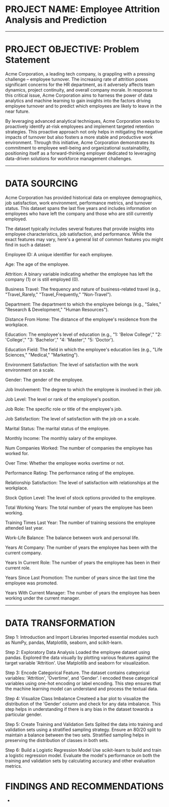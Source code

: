 # PROJECT NAME: Employee Attrition Analysis and Prediction
----
# PROJECT OBJECTIVE: Problem Statement

Acme Corporation, a leading tech company, is grappling with a pressing challenge – employee turnover. The increasing rate of attrition poses significant concerns for the HR department, as it adversely affects team dynamics, project continuity, and overall company morale. In response to this critical issue, Acme Corporation aims to harness the power of data analytics and machine learning to gain insights into the factors driving employee turnover and to predict which employees are likely to leave in the near future.

By leveraging advanced analytical techniques, Acme Corporation seeks to proactively identify at-risk employees and implement targeted retention strategies. This proactive approach not only helps in mitigating the negative impacts of turnover but also fosters a more stable and productive work environment.
Through this initiative, Acme Corporation demonstrates its commitment to employee well-being and organizational sustainability, positioning itself as a forward-thinking employer dedicated to leveraging data-driven solutions for workforce management challenges.

----
# DATA SOURCING
Acme Corporation has provided historical data on employee demographics, job satisfaction, work environment, performance metrics, and turnover status. This dataset spans the last five years and includes information on employees who have left the company and those who are still currently employed.

The dataset typically includes several features that provide insights into employee characteristics, job satisfaction, and performance. While the exact features may vary, here's a general list of common features you might find in such a dataset:

Employee ID: A unique identifier for each employee.

Age: The age of the employee.

Attrition: A binary variable indicating whether the employee has left the company (1) or is still employed (0).

Business Travel: The frequency and nature of business-related travel (e.g., "Travel_Rarely," "Travel_Frequently," "Non-Travel").

Department: The department to which the employee belongs (e.g., "Sales," "Research & Development," "Human Resources").

Distance From Home: The distance of the employee's residence from the workplace.

Education: The employee's level of education (e.g., "1: 'Below College'," "2: 'College'," "3: 'Bachelor'," "4: 'Master'," "5: 'Doctor').

Education Field: The field in which the employee's education lies (e.g., "Life Sciences," "Medical," "Marketing").

Environment Satisfaction: The level of satisfaction with the work environment on a scale.

Gender: The gender of the employee.

Job Involvement: The degree to which the employee is involved in their job.

Job Level: The level or rank of the employee's position.

Job Role: The specific role or title of the employee's job.

Job Satisfaction: The level of satisfaction with the job on a scale.

Marital Status: The marital status of the employee.

Monthly Income: The monthly salary of the employee.

Num Companies Worked: The number of companies the employee has worked for.

Over Time: Whether the employee works overtime or not.

Performance Rating: The performance rating of the employee.

Relationship Satisfaction: The level of satisfaction with relationships at the workplace.

Stock Option Level: The level of stock options provided to the employee.

Total Working Years: The total number of years the employee has been working.

Training Times Last Year: The number of training sessions the employee attended last year.

Work-Life Balance: The balance between work and personal life.

Years At Company: The number of years the employee has been with the current company.

Years In Current Role: The number of years the employee has been in their current role.

Years Since Last Promotion: The number of years since the last time the employee was promoted.

Years With Current Manager: The number of years the employee has been working under the current manager.

----
# DATA TRANSFORMATION
Step 1: Introduction and Import Libraries
Imported essential modules such as NumPy, pandas, Matplotlib, seaborn, and scikit-learn.

Step 2: Exploratory Data Analysis
Loaded the employee dataset using pandas. Explored the data visually by plotting various features against the target variable 'Attrition'. Use Matplotlib and seaborn for visualization.

Step 3: Encode Categorical Feature. 
The dataset contains categorical variables: 'Attrition', 'Overtime', and 'Gender'. I encoded these categorical variables using one-hot encoding or label encoding. This step ensures that the machine learning model can understand and process the textual data.

Step 4: Visualize Class Imbalance
Createed a bar plot to visualize the distribution of the 'Gender' column and check for any data imbalance. This step helps in understanding if there is any bias in the dataset towards a particular gender.

Step 5: Create Training and Validation Sets
Splited the data into training and validation sets using a stratified sampling strategy. Ensure an 80/20 split to maintain a balance between the two sets. Stratified sampling helps in preserving the distribution of classes in both sets.

Step 6: Build a Logistic Regression Model
Use scikit-learn to build and train a logistic regression model. Evaluate the model's performance on both the training and validation sets by calculating accuracy and other evaluation metrics.


# FINDINGS AND RECOMMENDATIONS
-
